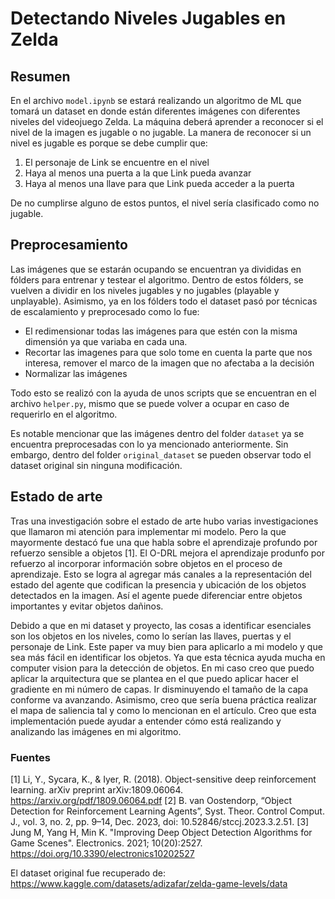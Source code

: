# Detectando Niveles Jugables en Zelda

## Resumen
En el archivo `model.ipynb` se estará realizando un algoritmo de ML que tomará un dataset en donde están diferentes imágenes con diferentes niveles del videojuego Zelda. La máquina deberá aprender a reconocer si el nivel de la imagen es jugable o no jugable. La manera de reconocer si un nivel es jugable es porque se debe cumplir que:
1. El personaje de Link se encuentre en el nivel
2. Haya al menos una puerta a la que Link pueda avanzar
3. Haya al menos una llave para que Link pueda acceder a la puerta

De no cumplirse alguno de estos puntos, el nivel sería clasificado como no jugable.

## Preprocesamiento

Las imágenes que se estarán ocupando se encuentran ya divididas en fólders para entrenar y testear el algoritmo. Dentro de estos fólders, se vuelven a dividir en los niveles jugables y no jugables (playable y unplayable). Asimismo, ya en los fólders todo el dataset pasó por técnicas de escalamiento y preprocesado como lo fue:
- El redimensionar todas las imágenes para que estén con la misma dimensión ya que variaba en cada una.
- Recortar las imagenes para que solo tome en cuenta la parte que nos interesa, remover el marco de la imagen que no afectaba a la decisión
- Normalizar las imágenes

Todo esto se realizó con la ayuda de unos scripts que se encuentran en el archivo `helper.py`, mismo que se puede volver a ocupar en caso de requerirlo en el algoritmo.

Es notable mencionar que las imágenes dentro del folder `dataset` ya se encuentra preprocesadas con lo ya mencionado anteriormente. Sin embargo, dentro del folder `original_dataset` se pueden observar todo el dataset original sin ninguna modificación.


## Estado de arte

Tras una investigación sobre el estado de arte hubo varias investigaciones que llamaron mi atención para implementar mi modelo. Pero la que mayormente destacó fue una que habla sobre el aprendizaje profundo por refuerzo sensible a objetos [1]. El O-DRL mejora el aprendizaje produnfo por refuerzo al incorporar información sobre objetos en el proceso de aprendizaje. Esto se logra al agregar más canales a la representación del estado del agente que codifican la presencia y ubicación de los objetos detectados en la imagen. Así el agente puede diferenciar entre objetos importantes y evitar objetos dañinos.

Debido a que en mi dataset y proyecto, las cosas a identificar esenciales son los objetos en los niveles, como lo serían las llaves, puertas y el personaje de Link. Este paper va muy bien para aplicarlo a mi modelo y que sea más fácil en identificar los objetos. Ya que esta técnica ayuda mucha en computer vision para la detección de objetos. En mi caso creo que puedo aplicar la arquitectura que se plantea en el que puedo aplicar hacer el gradiente en mi número de capas. Ir disminuyendo el tamaño de la capa conforme va avanzando. Asimismo, creo que sería buena práctica realizar el mapa de saliencia tal y como lo mencionan en el artículo. Creo que esta implementación puede ayudar a entender cómo está realizando y analizando las imágenes en mi algoritmo.


### Fuentes
[1] Li, Y., Sycara, K., & Iyer, R. (2018). Object-sensitive deep reinforcement learning. arXiv preprint arXiv:1809.06064. https://arxiv.org/pdf/1809.06064.pdf
[2] B. van Oostendorp, “Object Detection for Reinforcement Learning Agents”, Syst. Theor. Control Comput. J., vol. 3, no. 2, pp. 9–14, Dec. 2023, doi: 10.52846/stccj.2023.3.2.51.
[3] Jung M, Yang H, Min K. "Improving Deep Object Detection Algorithms for Game Scenes". Electronics. 2021; 10(20):2527. https://doi.org/10.3390/electronics10202527


El dataset original fue recuperado de: https://www.kaggle.com/datasets/adizafar/zelda-game-levels/data